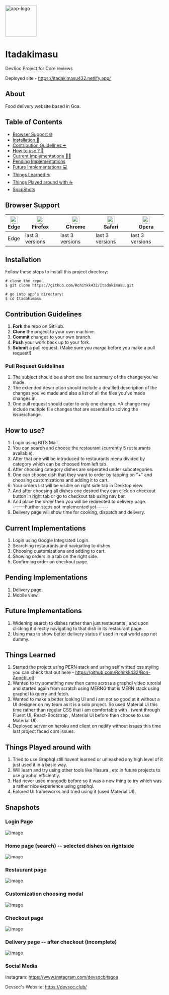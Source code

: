 <img width="100" alt="app-logo" src="https://res.cloudinary.com/rohitkk432/image/upload/v1629478861/itadakimasu_logo_wy6qk9.png">

# Itadakimasu
DevSoc Project for Core reviews

Deployed site - https://itadakimasu432.netlify.app/

## About
Food delivery website based in Goa.

## Table of Contents
- [Browser Support 🌐](#browser-support)
- [Installation 🐣](#installation)
- [Contribution Guidelines ✒](#contribution-guidelines)
- [How to use ? 📖](#how-to-use)
- [Current Implementations 👨‍💻](#current-implementations)
- [Pending Implementations ](#pending-implementations)
- [Future Implementations 💻](#future-implementations)
- [Things Learned ☕](#things-learned)
- [Things Played around with ☕](#things-played-around-with)
- [SnapShots](#snapshots)

## Browser Support
| [<img src="https://raw.githubusercontent.com/alrra/browser-logos/master/src/edge/edge_48x48.png" alt="IE / Edge" width="24px" height="24px" />](http://godban.github.io/browsers-support-badges/)</br>Edge | [<img src="https://raw.githubusercontent.com/alrra/browser-logos/master/src/firefox/firefox_48x48.png" alt="Firefox" width="24px" height="24px" />](http://godban.github.io/browsers-support-badges/)</br>Firefox | [<img src="https://raw.githubusercontent.com/alrra/browser-logos/master/src/chrome/chrome_48x48.png" alt="Chrome" width="24px" height="24px" />](http://godban.github.io/browsers-support-badges/)</br>Chrome | [<img src="https://raw.githubusercontent.com/alrra/browser-logos/master/src/safari/safari_48x48.png" alt="Safari" width="24px" height="24px" />](http://godban.github.io/browsers-support-badges/)</br>Safari | [<img src="https://raw.githubusercontent.com/alrra/browser-logos/master/src/opera/opera_48x48.png" alt="Opera" width="24px" height="24px" />](http://godban.github.io/browsers-support-badges/)</br>Opera |
| --- | --- | --- | --- | --- |
| Edge | last 3 versions | last 3 versions | last 3 versions | last 3 versions |

## Installation

Follow these steps to install this project directory:

```
# clone the repo
$ git clone https://github.com/Rohitkk432/Itadakimasu.git

# go into app's directory:
$ cd Itadakimasu

```

## Contribution Guidelines
1. **Fork** the repo on GitHub.
2. **Clone** the project to your own machine.
3. **Commit** changes to your own branch.
4. **Push** your work back up to your fork.
5. **Submit** a pull request.
(Make sure you *merge* before you make a pull request!)

### Pull Request Guidelines
1. The subject should be a short one line summary of the change you've made.
2. The extended description should include a deatiled description of the changes you've made and also a list of all the files you've made changes in.
3. One pull request should cater to only one change. *A change may include multiple file changes that are essential to solving the issue/change.

## How to use?
1. Login using BITS Mail.<br />
2. You can search and choose the restaurant (currently 5 restaurants available).<br />
3. After that one will be introduced to restaurants menu divided by category which can be choosed from left tab.<br />
4. After choosing category dishes are seperated under subcategories.<br />
5. One can choose dish that they want to order by tapping on "+" and choosing customizations and adding it to cart.<br />
6. Your orders list will be visible on right side tab in Desktop view.<br />
7. And after choosing all dishes one desired they can click on checkout button in right tab or go to checkout tab using nav bar.<br />
8. And place the order then you will be redirected to delivery page.<br />
------Further steps not implemented yet------<br />
8. Delivery page will show time for cooking, dispatch and delivery.<br />

## Current Implementations
1. Login using Google Integrated Login.
2. Searching restaurants and navigating to dishes.
3. Choosing customizations and adding to cart.
4. Showing orders in a tab on the right side.
5. Confirming order on checkout page.

## Pending Implementations
1. Delivery page.
2. Mobile view.

## Future Implementations
1. Widening search to dishes rather than just restaurants , and upon clicking it directly navigating to that dish in its restaurant page.
2. Using map to show better delivery status if used in real world app not dummy.


## Things Learned
1. Started the project using PERN stack and using self writted css styling you can check that out here - https://github.com/Rohitkk432/Bon-Appetit.git
2. Wanted to try something new then came across a graphql video tutorial and started again from scratch using MERNG that is MERN stack using graphql to query and fetch.
3. Wanted to make a better looking UI and i am not so good at it without a UI designer on my team as it is a solo project. So used Material Ui this time rather than regular CSS that i am comfortable with . (went through Fluent UI, React-Bootstrap , Material Ui before then choose to use Material UI).
4. Deployed server on heroku and client on netlify without issues this time last project faced cors issues.

## Things Played around with
1. Tried to use Graphql still havent learned or unleashed any high level of it just used it in a basic way.
2. Will learn and try using other tools like Hasura , etc in future projects to use graphql efficiently.
3. Had never used mongodb before so it was a new thing to try which was a rather nice experience using graphql.
4. Eplored UI frameworks and tried using it (used Material UI).

## Snapshots

### Login Page
![image](https://user-images.githubusercontent.com/74586376/130772109-3193bfde-308e-47fe-aca2-dd4ef13e2fd5.png)

### Home page (search) -- selected dishes on rightside
![image](https://user-images.githubusercontent.com/74586376/130772275-409c27ae-12c7-4302-ab72-7bb2298d04f2.png)

### Restaurant page
![image](https://user-images.githubusercontent.com/74586376/130772388-b6439346-6d8f-4771-8096-935630d134a6.png)

### Customization choosing modal
![image](https://user-images.githubusercontent.com/74586376/130772448-a906fc29-9d96-4530-8531-80fc3266a77d.png)

### Checkout page
![image](https://user-images.githubusercontent.com/74586376/130772522-70ad8692-62c4-4c15-b732-49236454c172.png)

### Delivery page -- after checkout (incomplete)
![image](https://user-images.githubusercontent.com/74586376/130772636-528fe3c2-6994-4109-9b00-7ac35f6dc36e.png)


### Social Media

Instagram: <https://www.instagram.com/devsocbitsgoa>

Devsoc's Website: <https://devsoc.club/>
